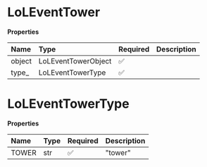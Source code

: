 # LoLEventTower

**Properties**

| Name   | Type                | Required | Description |
| :----- | :------------------ | :------- | :---------- |
| object | LoLEventTowerObject | ✅       |             |
| type\_ | LoLEventTowerType   | ✅       |             |

# LoLEventTowerType

**Properties**

| Name  | Type | Required | Description |
| :---- | :--- | :------- | :---------- |
| TOWER | str  | ✅       | "tower"     |

<!-- This file was generated by liblab | https://liblab.com/ -->
